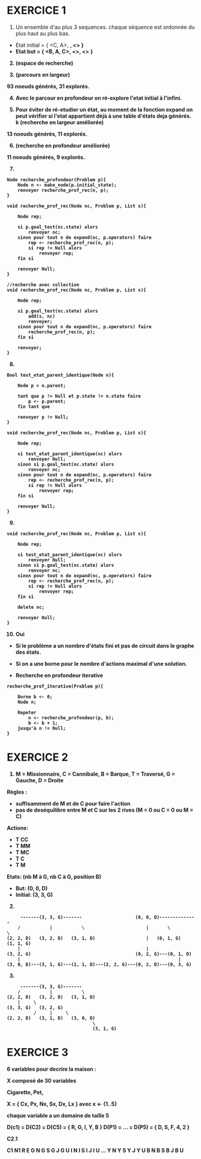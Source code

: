 # EXERCICE 1

1. Un ensemble d'au plus 3 sequences. 
chaque séquence est ordonnée du plus haut au plus bas.

- Etat initial 	= { <C, A>, <B>, <> }
- Etat but 		= { <B, A, C>, <>, <> }

2. (espace de recherche)

3. (parcours en largeur)

93 noeuds générés, 31 explorés.

4. Avec le parcour en profondeur on ré-explore l'etat initial à l'infini.

5. Pour éviter de ré-etudier un état, au moment de la fonction expand on peut vérifier si l'etat appartient déjà à une table d'états deja générés.
k
(recherche en largeur améliorée)

13 noeuds générés, 11 explorés.

6. (recherche en profondeur améliorée)

11 noeuds générés, 9 explorés.

7. 
```
Node recherche_profondeur(Problem p){
	Node n <- make_node(p.initial_state);
	renvoyer recherche_prof_rec(n, p);
}

void recherche_prof_rec(Node nc, Problem p, List s){

	Node rep;

	si p.goal_test(nc.state) alors
		renvoyer nc;
	sinon pour tout n de expand(nc, p.operators) faire
		rep <- recherche_prof_rec(n, p);
		si rep != Null alors
			renvoyer rep;
	fin si

	renvoyer Null;
}

//recherche avec collection
void recherche_prof_rec(Node nc, Problem p, List s){

	Node rep;

	si p.goal_test(nc.state) alors
		add(s, nc)
		renvoyer;
	sinon pour tout n de expand(nc, p.operators) faire
		recherche_prof_rec(n, p);
	fin si

	renvoyer;
}
```

8.
```
Bool test_etat_parent_identique(Node n){

	Node p = n.parent;

	tant que p != Null et p.state != n.state faire
		p <- p.parent;
	fin tant que

	renvoyer p != Null;
}

void recherche_prof_rec(Node nc, Problem p, List s){

	Node rep;

	si test_etat_parent_identique(nc) alors
		renvoyer Null;
	sinon si p.goal_test(nc.state) alors
		renvoyer nc;
	sinon pour tout n de expand(nc, p.operators) faire
		rep <- recherche_prof_rec(n, p);
		si rep != Null alors
			renvoyer rep;
	fin si

	renvoyer Null;
}
```

9. 
```
void recherche_prof_rec(Node nc, Problem p, List s){

	Node rep;

	si test_etat_parent_identique(nc) alors
		renvoyer Null;
	sinon si p.goal_test(nc.state) alors
		renvoyer nc;
	sinon pour tout n de expand(nc, p.operators) faire
		rep <- recherche_prof_rec(n, p);
		si rep != Null alors
			renvoyer rep;
	fin si

	delete nc;
	
	renvoyer Null;
}
```

10. Oui

- Si le problème a un nombre d'états fini et pas de circuit dans le graphe des états.

- Si on a une borne pour le nombre d'actions maximal d'une solution. 

- Recherche en profondeur iterative 

```
recherche_prof_iterative(Problem p){

	Borne b <- 0;
	Node n;

	Repeter
		n <- recherche_profondeur(p, b);
		b <- b + 1;
	jusqu'à n != Null;
}
```

# EXERCICE 2

1. M = Missionnaire, C = Cannibale, B = Barque, T = Traversé, G = Gauche, D = Droite

Règles :
- suffisamment de M et de C pour faire l'action
- pas de deséquilibre entre M et C sur les 2 rives (M = 0 ou C = 0 ou M = C)

Actions:
- T CC
- T MM
- T MC
- T C
- T M

Etats: (nb M à G, nb C à G, position B)
- But: (0, 0, D)
- Initial: (3, 3, G)

2. 

```
	 -------(3, 3, G)-------					(0, 0, D)--------------
	/ 			|			\						|		\		   \
(2, 2, D)	(3, 2, D)	(3, 1, D)					|	(0, 1, G)	(1, 1, G)	
	|												|
(3, 2, G)										(0, 2, G)---(0, 1, D)
	|															|
(3, 0, D)---(3, 1, G)---(1, 1, D)---(2, 2, G)---(0, 2, D)---(0, 3, G)
```

3.
```
	 -------(3, 3, G)-------
	/ 			|			\
(2, 2, D)	(3, 2, D)	(3, 1, D)
	|	  \
(3, 3, G)	(3, 2, G)
		  /		|	  \
(2, 2, D)	(3, 1, D)	(3, 0, D)
								\
								(3, 1, G)
```

# EXERCICE 3

6 variables pour decrire la maison :

X composé de 30 variables

Cigarette, Pet, 

X =  { Cx, Px, Nx, Sx, Dx, Lx } avec x <- {1..5}

chaque variable a un domaine de taille 5

D(c1) = D(C2) = D(C5) = { R, G, I, Y, B }
D(P1) = ...	  = D(P5) = { D, S, F, 4, 2 }

C2.1

C1 	N1
R 	E
G 	N
G 	S
G 	J
G 	U
I 	N
I 	S
I 	J
I 	U
 ...
Y	N
Y	S
Y 	J
Y	U
B 	N
B 	S
B 	J
B 	U
